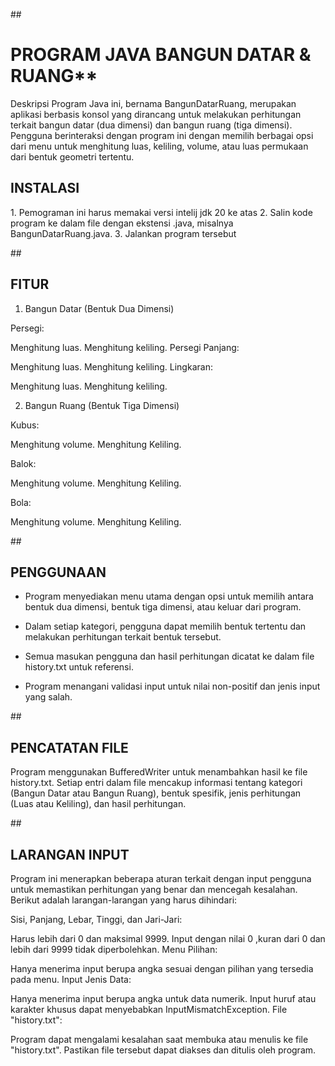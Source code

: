 ##<H1>PROGRAM JAVA BANGUN DATAR & RUANG**</H1>

Deskripsi
Program Java ini, bernama BangunDatarRuang, merupakan aplikasi berbasis konsol yang dirancang untuk melakukan perhitungan terkait bangun datar (dua dimensi) dan bangun ruang (tiga dimensi). Pengguna berinteraksi dengan program ini dengan memilih berbagai opsi dari menu untuk menghitung luas, keliling, volume, atau luas permukaan dari bentuk geometri tertentu.
<H2>INSTALASI</H2>
1. Pemograman ini harus memakai versi intelij jdk 20 ke atas
2. Salin kode program ke dalam file dengan ekstensi .java, misalnya BangunDatarRuang.java.
3. Jalankan program tersebut


##<H2>**FITUR**</H2>

1. Bangun Datar (Bentuk Dua Dimensi)

Persegi:

Menghitung luas.
Menghitung keliling.
Persegi Panjang:

Menghitung luas.
Menghitung keliling.
Lingkaran:

Menghitung luas.
Menghitung keliling.

2. Bangun Ruang (Bentuk Tiga Dimensi)

Kubus:

Menghitung volume.
Menghitung Keliling.

Balok:

Menghitung volume.
Menghitung Keliling.

Bola:

Menghitung volume.
Menghitung Keliling.

##<H2>**PENGGUNAAN**</H2>

- Program menyediakan menu utama dengan opsi untuk memilih antara bentuk dua dimensi, bentuk tiga dimensi, atau keluar dari program.

- Dalam setiap kategori, pengguna dapat memilih bentuk tertentu dan melakukan perhitungan terkait bentuk tersebut.

- Semua masukan pengguna dan hasil perhitungan dicatat ke dalam file history.txt untuk referensi.

- Program menangani validasi input untuk nilai non-positif dan jenis input yang salah.

##<H2>**PENCATATAN FILE**</H2>

Program menggunakan BufferedWriter untuk menambahkan hasil ke file history.txt. Setiap entri dalam file mencakup informasi tentang kategori (Bangun Datar atau Bangun Ruang), bentuk spesifik, jenis perhitungan (Luas atau Keliling), dan hasil perhitungan.

##<H2>**LARANGAN INPUT**</H2>

Program ini menerapkan beberapa aturan terkait dengan input pengguna untuk memastikan perhitungan yang benar dan mencegah kesalahan. Berikut adalah larangan-larangan yang harus dihindari:

Sisi, Panjang, Lebar, Tinggi, dan Jari-Jari:

Harus lebih dari 0 dan maksimal 9999. Input dengan nilai 0 ,kuran dari 0 dan lebih dari 9999 tidak diperbolehkan.
Menu Pilihan:

Hanya menerima input berupa angka sesuai dengan pilihan yang tersedia pada menu.
Input Jenis Data:

Hanya menerima input berupa angka untuk data numerik. Input huruf atau karakter khusus dapat menyebabkan InputMismatchException.
File "history.txt":

Program dapat mengalami kesalahan saat membuka atau menulis ke file "history.txt". Pastikan file tersebut dapat diakses dan ditulis oleh program.
